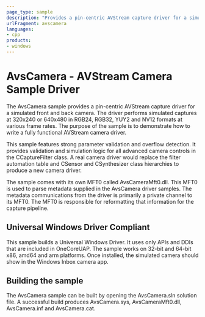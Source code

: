 ```yaml
---
page_type: sample
description: "Provides a pin-centric AVStream capture driver for a simulated front and back camera that performs simulated captures."
urlFragment: avscamera
languages:
- cpp
products:
- windows
---
```


<!---
    name: AvsCamera - AVStream Camera Sample Driver
    platform: WDM
    language: cpp
    category: Camera AVStream
    description: Provides a pin-centric AVStream capture driver for a simulated front and back camera that performs simulated captures at 320x240 or 640x480 in RGB24, RGB32, YUY2 and NV12 formats at various frame rates.
    samplefwlink: http://go.microsoft.com/fwlink/p/?LinkId=620184
--->

# AvsCamera - AVStream Camera Sample Driver

The AvsCamera sample provides a pin-centric AVStream capture driver for a simulated front and back camera. The driver performs simulated captures at 320x240 or 640x480 in RGB24, RGB32, YUY2 and NV12 formats at various frame rates. The purpose of the sample is to demonstrate how to write a fully functional AVStream camera driver.

This sample features strong parameter validation and overflow detection.  It provides validation and simulation logic for all advanced camera controls in the CCaptureFilter class.  A real camera driver would replace the filter automation table and CSensor and CSynthesizer class hierarchies to produce a new camera driver.

The sample comes with its own MFT0 called AvsCameraMft0.dll.  This MFT0 is used to parse metadata supplied in the AvsCamera driver samples.  The metadata communications from the driver is primarily a private channel to its MFT0.  The MFT0 is responsible for reformatting that information for the capture pipeline.

## Universal Windows Driver Compliant

This sample builds a Universal Windows Driver. It uses only APIs and DDIs that are included in OneCoreUAP.  The sample works on 32-bit and 64-bit x86, amd64 and arm platforms.  Once installed, the simulated camera should show in the Windows Inbox camera app.

## Building the sample

The AvsCamera sample can be built by opening the AvsCamera.sln solution file. A successful build produces AvsCamera.sys, AvsCameraMft0.dll, AvsCamera.inf and AvsCamera.cat.
